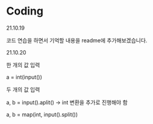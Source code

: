 # Coding
21.10.19

코드 연습을 하면서 기억할 내용을 readme에 추가해보겠습니다. 



21.10.20

한 개의 값 입력

a = int(input())


두 개의 값 입력

a, b = input().aplit() → int 변환을 추가로 진행해야 함

a, b = map(int, input().split())

